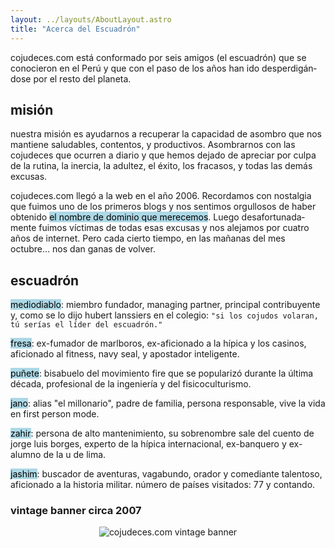 ```yaml
---
layout: ../layouts/AboutLayout.astro
title: "Acerca del Escuadrón"
---
```


cojudeces.com está con­for­mado por seis ami­gos (el escuadrón) que se conocieron en el Perú y que con el paso de los años han ido des­perdigán­dose por el resto del planeta.

## misión
nues­tra mis­ión es ayu­darnos a recu­perar la capaci­dad de asom­bro que nos mantiene salud­ables, contentos, y productivos. Asom­brarnos con las cojude­ces que ocur­ren a diario y que hemos dejado de apre­ciar por culpa de la rutina, la iner­cia, la adul­tez, el éxito, los fra­casos, y todas las demás excusas.


cojudeces.com llegó a la web en el año 2006. Recordamos con nostalgia que fuimos uno de los primeros blogs y nos sentimos orgullosos de haber obtenido <mark style="background-color: lightblue">el nom­bre de dominio que mere­ce­mos</mark>. Luego desafor­tu­nada­mente fuimos víc­ti­mas de todas esas excusas y nos ale­jamos por cuatro años de inter­net. Pero cada cierto tiempo, en las mañanas del mes octubre… nos dan ganas de volver.

## escuadrón
<mark style="background-color: lightblue">mediodiablo</mark>: miembro fundador, managing partner, principal contribuyente y, como se lo dijo hubert lanssiers en el colegio: `"si los cojudos volaran, tú serías el líder del escuadrón."`

<mark style="background-color: lightblue">fresa</mark>: ex-fumador de marlboros, ex-aficionado a la hípica y los casinos, aficionado al fitness, navy seal, y apostador inteligente.

<mark style="background-color: lightblue">puñete</mark>: bisabuelo del movimiento fire que se popularizó durante la última década, profesional de la ingeniería y del fisicoculturismo.

<mark style="background-color: lightblue">jano</mark>: alias "el millonario", padre de familia, persona responsable, vive la vida en first person mode.

<mark style="background-color: lightblue">zahir</mark>: persona de alto mantenimiento, su sobrenombre sale del cuento de jorge luis borges, experto de la hípica internacional, ex-banquero y ex-alumno de la u de lima.

<mark style="background-color: lightblue">jashim</mark>: buscador de aventuras, vagabundo, orador y comediante talentoso, aficionado a la historia militar. número de países visitados: 77 y contando.

### vintage banner circa 2007
<div style="text-align:center;">
  <img src="/assets/coju.gif" class="sm:w-1/2 mx-auto" alt="cojudeces.com vintage banner">
</div>

